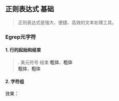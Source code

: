 ## 正则表达式 基础 ##

>正则表达式是强大、便捷、高效的文本处理工具。

### Egrep元字符 ###

#### 1. 行的起始和结束 ####

> .
> 美元符号 结束
> **粗体**，__粗体__   
> **粗体**，__粗体__

#### 2. 字符组 ####
效果：
